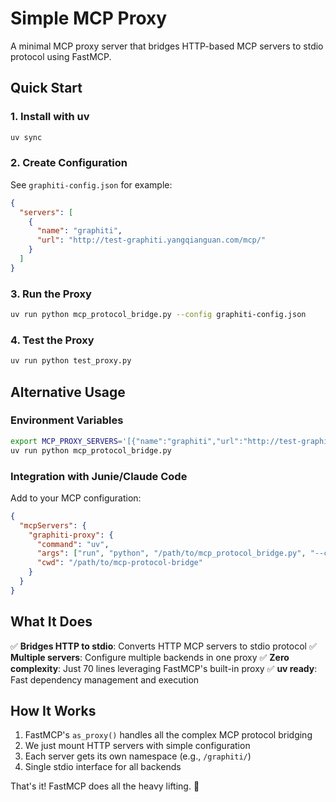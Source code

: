 # Simple MCP Proxy

A minimal MCP proxy server that bridges HTTP-based MCP servers to stdio protocol using FastMCP.

## Quick Start

### 1. Install with uv

```bash
uv sync
```

### 2. Create Configuration

See `graphiti-config.json` for example:

```json
{
  "servers": [
    {
      "name": "graphiti",
      "url": "http://test-graphiti.yangqianguan.com/mcp/"
    }
  ]
}
```

### 3. Run the Proxy

```bash
uv run python mcp_protocol_bridge.py --config graphiti-config.json
```

### 4. Test the Proxy

```bash
uv run python test_proxy.py
```

## Alternative Usage

### Environment Variables

```bash
export MCP_PROXY_SERVERS='[{"name":"graphiti","url":"http://test-graphiti.yangqianguan.com/mcp/"}]'
uv run python mcp_protocol_bridge.py
```

### Integration with Junie/Claude Code

Add to your MCP configuration:

```json
{
  "mcpServers": {
    "graphiti-proxy": {
      "command": "uv",
      "args": ["run", "python", "/path/to/mcp_protocol_bridge.py", "--config", "/path/to/graphiti-config.json"],
      "cwd": "/path/to/mcp-protocol-bridge"
    }
  }
}
```

## What It Does

✅ **Bridges HTTP to stdio**: Converts HTTP MCP servers to stdio protocol
✅ **Multiple servers**: Configure multiple backends in one proxy
✅ **Zero complexity**: Just 70 lines leveraging FastMCP's built-in proxy
✅ **uv ready**: Fast dependency management and execution

## How It Works

1. FastMCP's `as_proxy()` handles all the complex MCP protocol bridging
2. We just mount HTTP servers with simple configuration
3. Each server gets its own namespace (e.g., `/graphiti/`)
4. Single stdio interface for all backends

That's it! FastMCP does all the heavy lifting. 🚀